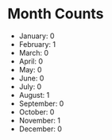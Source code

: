 # Month Counts

-   January: 0
-   February: 1
-   March: 0
-   April: 0
-   May: 0
-   June: 0
-   July: 0
-   August: 1
-   September: 0
-   October: 0
-   November: 1
-   December: 0
